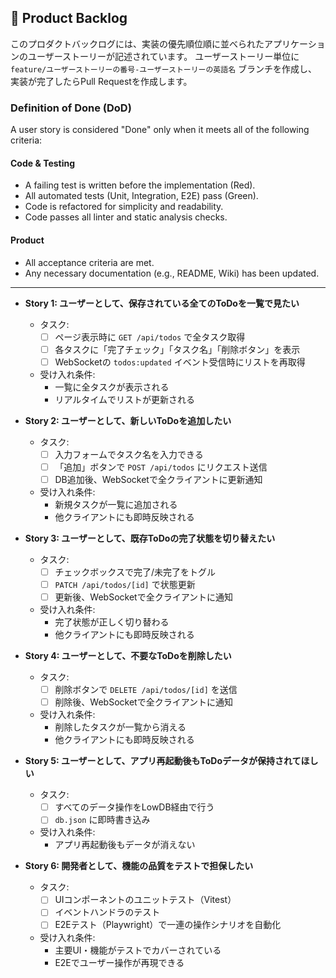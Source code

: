 ## 📝 Product Backlog

このプロダクトバックログには、実装の優先順位順に並べられたアプリケーションのユーザーストーリーが記述されています。
ユーザーストーリー単位に `feature/ユーザーストーリーの番号-ユーザーストーリーの英語名` ブランチを作成し、
実装が完了したらPull Requestを作成します。

### **Definition of Done (DoD)**

A user story is considered "Done" only when it meets all of the following criteria:

#### **Code & Testing**
* A failing test is written before the implementation (Red).
* All automated tests (Unit, Integration, E2E) pass (Green).
* Code is refactored for simplicity and readability.
* Code passes all linter and static analysis checks.

#### **Product**
* All acceptance criteria are met.
* Any necessary documentation (e.g., README, Wiki) has been updated.

---

- **Story 1: ユーザーとして、保存されている全てのToDoを一覧で見たい**
  - タスク:
    - [ ] ページ表示時に `GET /api/todos` で全タスク取得
    - [ ] 各タスクに「完了チェック」「タスク名」「削除ボタン」を表示
    - [ ] WebSocketの `todos:updated` イベント受信時にリストを再取得
  - 受け入れ条件:
    - 一覧に全タスクが表示される
    - リアルタイムでリストが更新される

- **Story 2: ユーザーとして、新しいToDoを追加したい**
  - タスク:
    - [ ] 入力フォームでタスク名を入力できる
    - [ ] 「追加」ボタンで `POST /api/todos` にリクエスト送信
    - [ ] DB追加後、WebSocketで全クライアントに更新通知
  - 受け入れ条件:
    - 新規タスクが一覧に追加される
    - 他クライアントにも即時反映される

- **Story 3: ユーザーとして、既存ToDoの完了状態を切り替えたい**
  - タスク:
    - [ ] チェックボックスで完了/未完了をトグル
    - [ ] `PATCH /api/todos/[id]` で状態更新
    - [ ] 更新後、WebSocketで全クライアントに通知
  - 受け入れ条件:
    - 完了状態が正しく切り替わる
    - 他クライアントにも即時反映される

- **Story 4: ユーザーとして、不要なToDoを削除したい**
  - タスク:
    - [ ] 削除ボタンで `DELETE /api/todos/[id]` を送信
    - [ ] 削除後、WebSocketで全クライアントに通知
  - 受け入れ条件:
    - 削除したタスクが一覧から消える
    - 他クライアントにも即時反映される

- **Story 5: ユーザーとして、アプリ再起動後もToDoデータが保持されてほしい**
  - タスク:
    - [ ] すべてのデータ操作をLowDB経由で行う
    - [ ] `db.json` に即時書き込み
  - 受け入れ条件:
    - アプリ再起動後もデータが消えない

- **Story 6: 開発者として、機能の品質をテストで担保したい**
  - タスク:
    - [ ] UIコンポーネントのユニットテスト（Vitest）
    - [ ] イベントハンドラのテスト
    - [ ] E2Eテスト（Playwright）で一連の操作シナリオを自動化
  - 受け入れ条件:
    - 主要UI・機能がテストでカバーされている
    - E2Eでユーザー操作が再現できる